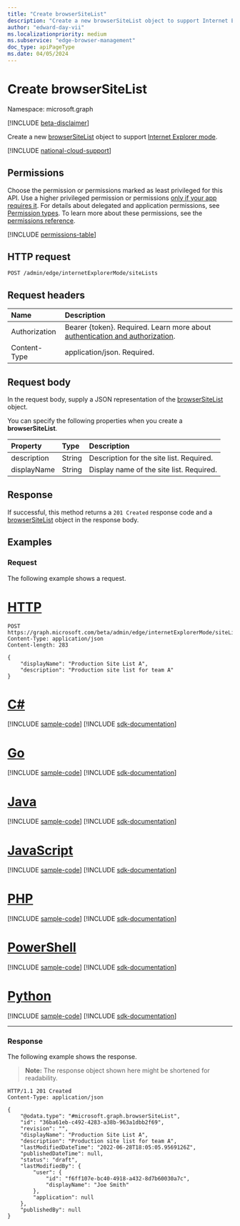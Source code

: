 ```yaml
---
title: "Create browserSiteList"
description: "Create a new browserSiteList object to support Internet Explorer mode."
author: "edward-day-vii"
ms.localizationpriority: medium
ms.subservice: "edge-browser-management"
doc_type: apiPageType
ms.date: 04/05/2024
---
```


# Create browserSiteList
Namespace: microsoft.graph

[!INCLUDE [beta-disclaimer](../../includes/beta-disclaimer.md)]

Create a new [browserSiteList](../resources/browsersitelist.md) object to support [Internet Explorer mode](/deployedge/edge-ie-mode).

[!INCLUDE [national-cloud-support](../../includes/global-only.md)]

## Permissions
Choose the permission or permissions marked as least privileged for this API. Use a higher privileged permission or permissions [only if your app requires it](/graph/permissions-overview#best-practices-for-using-microsoft-graph-permissions). For details about delegated and application permissions, see [Permission types](/graph/permissions-overview#permission-types). To learn more about these permissions, see the [permissions reference](/graph/permissions-reference).

<!-- { "blockType": "permissions", "name": "internetexplorermode_post_sitelists" } -->
[!INCLUDE [permissions-table](../includes/permissions/internetexplorermode-post-sitelists-permissions.md)]

## HTTP request

<!-- {
  "blockType": "ignored"
}
-->
``` http
POST /admin/edge/internetExplorerMode/siteLists
```

## Request headers
|Name|Description|
|:---|:---|
|Authorization|Bearer {token}. Required. Learn more about [authentication and authorization](/graph/auth/auth-concepts).|
|Content-Type|application/json. Required.|

## Request body
In the request body, supply a JSON representation of the [browserSiteList](../resources/browsersitelist.md) object.

You can specify the following properties when you create a **browserSiteList**.

|Property|Type|Description|
|:---|:---|:---|
|description|String|Description for the site list. Required.|
|displayName|String|Display name of the site list. Required.|


## Response

If successful, this method returns a `201 Created` response code and a [browserSiteList](../resources/browsersitelist.md) object in the response body.

## Examples

### Request
The following example shows a request.

# [HTTP](#tab/http)
<!-- {
  "blockType": "request",
  "name": "create_browsersitelist_from_"
}
-->
``` http
POST https://graph.microsoft.com/beta/admin/edge/internetExplorerMode/siteLists
Content-Type: application/json
Content-length: 283

{
    "displayName": "Production Site List A",
    "description": "Production site list for team A"
}
```

# [C#](#tab/csharp)
[!INCLUDE [sample-code](../includes/snippets/csharp/create-browsersitelist-from--csharp-snippets.md)]
[!INCLUDE [sdk-documentation](../includes/snippets/snippets-sdk-documentation-link.md)]

# [Go](#tab/go)
[!INCLUDE [sample-code](../includes/snippets/go/create-browsersitelist-from--go-snippets.md)]
[!INCLUDE [sdk-documentation](../includes/snippets/snippets-sdk-documentation-link.md)]

# [Java](#tab/java)
[!INCLUDE [sample-code](../includes/snippets/java/create-browsersitelist-from--java-snippets.md)]
[!INCLUDE [sdk-documentation](../includes/snippets/snippets-sdk-documentation-link.md)]

# [JavaScript](#tab/javascript)
[!INCLUDE [sample-code](../includes/snippets/javascript/create-browsersitelist-from--javascript-snippets.md)]
[!INCLUDE [sdk-documentation](../includes/snippets/snippets-sdk-documentation-link.md)]

# [PHP](#tab/php)
[!INCLUDE [sample-code](../includes/snippets/php/create-browsersitelist-from--php-snippets.md)]
[!INCLUDE [sdk-documentation](../includes/snippets/snippets-sdk-documentation-link.md)]

# [PowerShell](#tab/powershell)
[!INCLUDE [sample-code](../includes/snippets/powershell/create-browsersitelist-from--powershell-snippets.md)]
[!INCLUDE [sdk-documentation](../includes/snippets/snippets-sdk-documentation-link.md)]

# [Python](#tab/python)
[!INCLUDE [sample-code](../includes/snippets/python/create-browsersitelist-from--python-snippets.md)]
[!INCLUDE [sdk-documentation](../includes/snippets/snippets-sdk-documentation-link.md)]

---

### Response
The following example shows the response.
>**Note:** The response object shown here might be shortened for readability.
<!-- {
  "blockType": "response",
  "truncated": true,
  "@odata.type": "microsoft.graph.browserSiteList"
}
-->
``` http
HTTP/1.1 201 Created
Content-Type: application/json

{
    "@odata.type": "#microsoft.graph.browserSiteList",
    "id": "36ba61eb-c492-4283-a38b-963a1dbb2f69",
    "revision": "",
    "displayName": "Production Site List A",
    "description": "Production site list for team A",
    "lastModifiedDateTime": "2022-06-28T18:05:05.9569126Z",
    "publishedDateTime": null,
    "status": "draft",
    "lastModifiedBy": {
        "user": {
            "id": "f6ff107e-bc40-4918-a432-8d7b60030a7c",
            "displayName": "Joe Smith"
        },
        "application": null
    },
    "publishedBy": null
}
```

